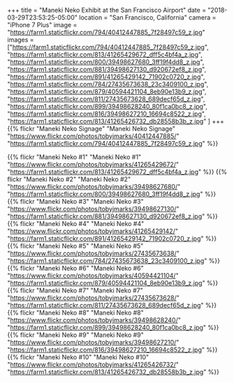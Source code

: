 +++
title = "Maneki Neko Exhibit at the San Francisco Airport"
date = "2018-03-29T23:53:25-05:00"
location = "San Francisco, California"
camera = "iPhone 7 Plus"
image = "https://farm1.staticflickr.com/794/40412447885_7f28497c59_z.jpg"
images = ["https://farm1.staticflickr.com/794/40412447885_7f28497c59_z.jpg",
"https://farm1.staticflickr.com/813/41265429672_dff5c4bf4a_z.jpg",
"https://farm1.staticflickr.com/800/39498627680_3ff19f4dd8_z.jpg",
"https://farm1.staticflickr.com/881/39498627130_d920672ef8_z.jpg",
"https://farm1.staticflickr.com/891/41265429142_71902c0720_z.jpg",
"https://farm1.staticflickr.com/784/27435673638_23c3409100_z.jpg",
"https://farm1.staticflickr.com/879/40594421104_8eb90e13b9_z.jpg",
"https://farm1.staticflickr.com/811/27435673628_689decf65d_z.jpg",
"https://farm1.staticflickr.com/899/39498628240_80f1ca0bc8_z.jpg",
"https://farm1.staticflickr.com/816/39498627210_16694c8522_z.jpg",
"https://farm1.staticflickr.com/813/41265426732_db28558b3b_z.jpg"
]
+++
{{% flickr "Maneki Neko Signage"
           "Maneki Neko Signage"
           "https://www.flickr.com/photos/tobyjmarks/40412447885/"
           "https://farm1.staticflickr.com/794/40412447885_7f28497c59_z.jpg" %}}
<!--more-->

{{% flickr "Maneki Neko #1"
           "Maneki Neko #1"
           "https://www.flickr.com/photos/tobyjmarks/41265429672/"
           "https://farm1.staticflickr.com/813/41265429672_dff5c4bf4a_z.jpg" %}}
{{% flickr "Maneki Neko #2"
           "Maneki Neko #2"
           "https://www.flickr.com/photos/tobyjmarks/39498627680/"
           "https://farm1.staticflickr.com/800/39498627680_3ff19f4dd8_z.jpg" %}}
{{% flickr "Maneki Neko #3"
           "Maneki Neko #3"
           "https://www.flickr.com/photos/tobyjmarks/39498627130/"
           "https://farm1.staticflickr.com/881/39498627130_d920672ef8_z.jpg" %}}
{{% flickr "Maneki Neko #4"
           "Maneki Neko #4"
           "https://www.flickr.com/photos/tobyjmarks/41265429142/"
           "https://farm1.staticflickr.com/891/41265429142_71902c0720_z.jpg" %}}
{{% flickr "Maneki Neko #5"
           "Maneki Neko #5"
           "https://www.flickr.com/photos/tobyjmarks/27435673638/"
           "https://farm1.staticflickr.com/784/27435673638_23c3409100_z.jpg" %}}
{{% flickr "Maneki Neko #6"
           "Maneki Neko #6"
           "https://www.flickr.com/photos/tobyjmarks/40594421104/"
           "https://farm1.staticflickr.com/879/40594421104_8eb90e13b9_z.jpg" %}}
{{% flickr "Maneki Neko #7"
           "Maneki Neko #7"
           "https://www.flickr.com/photos/tobyjmarks/27435673628/"
           "https://farm1.staticflickr.com/811/27435673628_689decf65d_z.jpg" %}}
{{% flickr "Maneki Neko #8"
           "Maneki Neko #8"
           "https://www.flickr.com/photos/tobyjmarks/39498628240/"
           "https://farm1.staticflickr.com/899/39498628240_80f1ca0bc8_z.jpg" %}}
{{% flickr "Maneki Neko #9"
           "Maneki Neko #9"
           "https://www.flickr.com/photos/tobyjmarks/39498627210/"
           "https://farm1.staticflickr.com/816/39498627210_16694c8522_z.jpg" %}}
{{% flickr "Maneki Neko #10"
           "Maneki Neko #10"
           "https://www.flickr.com/photos/tobyjmarks/41265426732/"
           "https://farm1.staticflickr.com/813/41265426732_db28558b3b_z.jpg" %}}
